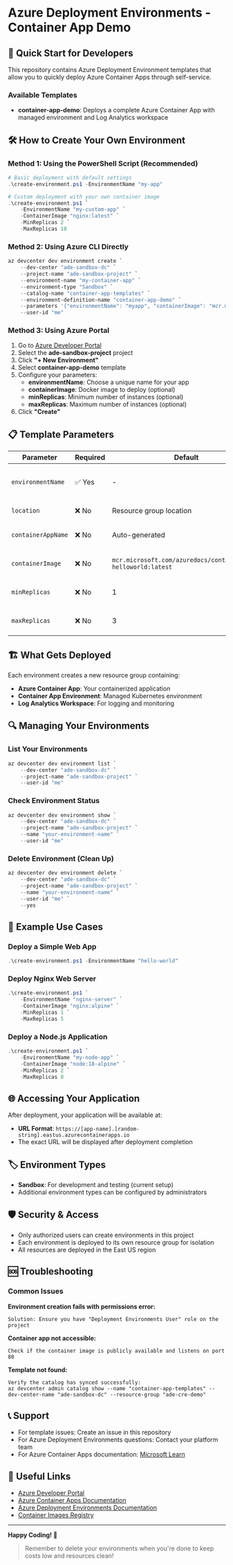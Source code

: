 # Azure Deployment Environments - Container App Demo

## 🚀 Quick Start for Developers

This repository contains Azure Deployment Environment templates that allow you to quickly deploy Azure Container Apps through self-service.

### Available Templates

- **container-app-demo**: Deploys a complete Azure Container App with managed environment and Log Analytics workspace

## 🛠️ How to Create Your Own Environment

### Method 1: Using the PowerShell Script (Recommended)

```powershell
# Basic deployment with default settings
.\create-environment.ps1 -EnvironmentName "my-app"

# Custom deployment with your own container image
.\create-environment.ps1 `
    -EnvironmentName "my-custom-app" `
    -ContainerImage "nginx:latest" `
    -MinReplicas 2 `
    -MaxReplicas 10
```

### Method 2: Using Azure CLI Directly

```powershell
az devcenter dev environment create `
    --dev-center "ade-sandbox-dc" `
    --project-name "ade-sandbox-project" `
    --environment-name "my-container-app" `
    --environment-type "Sandbox" `
    --catalog-name "container-app-templates" `
    --environment-definition-name "container-app-demo" `
    --parameters '{"environmentName": "myapp", "containerImage": "mcr.microsoft.com/azuredocs/containerapps-helloworld:latest"}' `
    --user-id "me"
```

### Method 3: Using Azure Portal

1. Go to [Azure Developer Portal](https://devportal.microsoft.com/)
2. Select the **ade-sandbox-project** project
3. Click **"+ New Environment"**
4. Select **container-app-demo** template
5. Configure your parameters:
   - **environmentName**: Choose a unique name for your app
   - **containerImage**: Docker image to deploy (optional)
   - **minReplicas**: Minimum number of instances (optional)
   - **maxReplicas**: Maximum number of instances (optional)
6. Click **"Create"**

## 📋 Template Parameters

| Parameter | Required | Default | Description |
|-----------|----------|---------|-------------|
| `environmentName` | ✅ Yes | - | Unique name for your environment |
| `location` | ❌ No | Resource group location | Azure region |
| `containerAppName` | ❌ No | Auto-generated | Name of the container app |
| `containerImage` | ❌ No | `mcr.microsoft.com/azuredocs/containerapps-helloworld:latest` | Container image to deploy |
| `minReplicas` | ❌ No | 1 | Minimum number of replicas |
| `maxReplicas` | ❌ No | 3 | Maximum number of replicas |

## 🏗️ What Gets Deployed

Each environment creates a new resource group containing:
- **Azure Container App**: Your containerized application
- **Container App Environment**: Managed Kubernetes environment
- **Log Analytics Workspace**: For logging and monitoring

## 🔍 Managing Your Environments

### List Your Environments
```powershell
az devcenter dev environment list `
    --dev-center "ade-sandbox-dc" `
    --project-name "ade-sandbox-project" `
    --user-id "me"
```

### Check Environment Status
```powershell
az devcenter dev environment show `
    --dev-center "ade-sandbox-dc" `
    --project-name "ade-sandbox-project" `
    --name "your-environment-name" `
    --user-id "me"
```

### Delete Environment (Clean Up)
```powershell
az devcenter dev environment delete `
    --dev-center "ade-sandbox-dc" `
    --project-name "ade-sandbox-project" `
    --name "your-environment-name" `
    --user-id "me" `
    --yes
```

## 📱 Example Use Cases

### Deploy a Simple Web App
```powershell
.\create-environment.ps1 -EnvironmentName "hello-world"
```

### Deploy Nginx Web Server
```powershell
.\create-environment.ps1 `
    -EnvironmentName "nginx-server" `
    -ContainerImage "nginx:alpine" `
    -MinReplicas 1 `
    -MaxReplicas 5
```

### Deploy a Node.js Application
```powershell
.\create-environment.ps1 `
    -EnvironmentName "my-node-app" `
    -ContainerImage "node:18-alpine" `
    -MinReplicas 2 `
    -MaxReplicas 8
```

## 🌐 Accessing Your Application

After deployment, your application will be available at:
- **URL Format**: `https://[app-name].[random-string].eastus.azurecontainerapps.io`
- The exact URL will be displayed after deployment completion

## 🏷️ Environment Types

- **Sandbox**: For development and testing (current setup)
- Additional environment types can be configured by administrators

## 🛡️ Security & Access

- Only authorized users can create environments in this project
- Each environment is deployed to its own resource group for isolation
- All resources are deployed in the East US region

## 🆘 Troubleshooting

### Common Issues

**Environment creation fails with permissions error:**
```
Solution: Ensure you have "Deployment Environments User" role on the project
```

**Container app not accessible:**
```
Check if the container image is publicly available and listens on port 80
```

**Template not found:**
```
Verify the catalog has synced successfully:
az devcenter admin catalog show --name "container-app-templates" --dev-center-name "ade-sandbox-dc" --resource-group "ade-cre-demo"
```

## 📞 Support

- For template issues: Create an issue in this repository
- For Azure Deployment Environments questions: Contact your platform team
- For Azure Container Apps documentation: [Microsoft Learn](https://learn.microsoft.com/azure/container-apps/)

## 🔗 Useful Links

- [Azure Developer Portal](https://devportal.microsoft.com/)
- [Azure Container Apps Documentation](https://learn.microsoft.com/azure/container-apps/)
- [Azure Deployment Environments Documentation](https://learn.microsoft.com/azure/deployment-environments/)
- [Container Images Registry](https://mcr.microsoft.com/)

---

**Happy Coding! 🎉**

> Remember to delete your environments when you're done to keep costs low and resources clean!